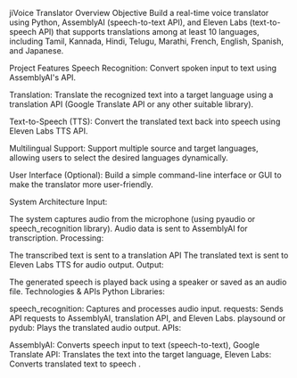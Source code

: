 jiVoice Translator Overview
Objective
Build a real-time voice translator using Python, AssemblyAI (speech-to-text API), and Eleven Labs (text-to-speech API) that supports translations among at least 10 languages, including Tamil, Kannada, Hindi, Telugu, Marathi, French, English,  Spanish, and Japanese.

Project Features
Speech Recognition:
Convert spoken input to text using AssemblyAI's API.

Translation:
Translate the recognized text into a target language using a translation API (Google Translate API or any other suitable library).

Text-to-Speech (TTS):
Convert the translated text back into speech using Eleven Labs TTS API.

Multilingual Support:
Support multiple source and target languages, allowing users to select the desired languages dynamically.

User Interface (Optional):
Build a simple command-line interface or GUI to make the translator more user-friendly.

System Architecture
Input:

The system captures audio from the microphone (using pyaudio or speech_recognition library).
Audio data is sent to AssemblyAI for transcription.
Processing:

The transcribed text is sent to a translation API
The translated text is sent to Eleven Labs TTS for audio output.
Output:

The generated speech is played back using a speaker or saved as an audio file.
Technologies & APIs
Python Libraries:

speech_recognition: Captures and processes audio input.
requests: Sends API requests to AssemblyAI, translation API, and Eleven Labs.
playsound or pydub: Plays the translated audio output.
APIs:

AssemblyAI: Converts speech input to text (speech-to-text),
Google Translate API: Translates the text into the target language,
Eleven Labs: Converts translated text to speech .
